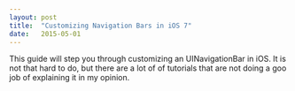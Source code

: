 ```yaml
---
layout: post
title:  "Customizing Navigation Bars in iOS 7"
date:   2015-05-01
---
```


This guide will step you through customizing an UINavigationBar in iOS. It is not that hard to do, but there are a lot of of tutorials that are not doing a goo job of explaining it in my opinion.

